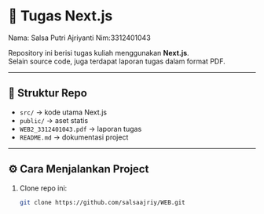 # 🚀 Tugas Next.js

Nama: Salsa Putri Ajriyanti
Nim:3312401043

Repository ini berisi tugas kuliah menggunakan **Next.js**.  
Selain source code, juga terdapat laporan tugas dalam format PDF.

---

## 📂 Struktur Repo
- `src/` → kode utama Next.js 
- `public/` → aset statis
- `WEB2_3312401043.pdf` → laporan tugas
- `README.md` → dokumentasi project

---

## ⚙️ Cara Menjalankan Project
1. Clone repo ini:
   ```bash
   git clone https://github.com/salsaajriy/WEB.git
